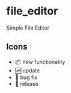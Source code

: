# file_editor

Simple File Editor

## Icons

- :package: new functionality
- :up: update
- :bug: bug fix
- :checkered_flag: release